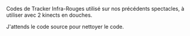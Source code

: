 Codes de Tracker Infra-Rouges utilisé sur nos précédents spectacles, 
à utiliser avec 2 kinects en douches.

J'attends le code source pour nettoyer le code.